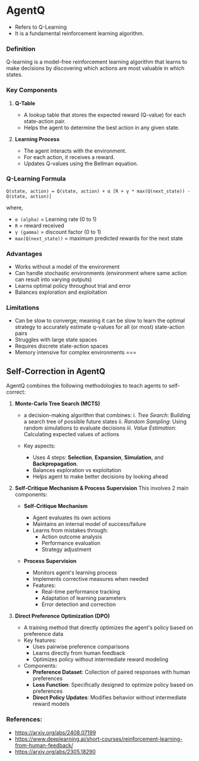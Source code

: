 # AgentQ

- Refers to Q-Learning
- It is a fundamental reinforcement learning algorithm.

### Definition
Q-learning is a model-free reinforcement learning algorithm that learns to make decisions by discovering which actions are most valuable in which states.

### Key Components
1. **Q-Table**

    - A lookup table that stores the expected reward (Q-value) for each state-action pair.
    - Helps the agent to determine the best action in any given state.

2. **Learning Process**

    - The agent interacts with the environment.
    - For each action, it receives a reward.
    - Updates Q-values using the Bellman equation.

### Q-Learning Formula
`Q(state, action) = Q(state, action) + α [R + γ * max(Q(next_state)) - Q(state, action)]`

where, </br>
- `α (alpha)` = Learning rate (0 to 1)
- `R` = reward received
- `γ (gamma)` = discount factor (0 to 1)
- `max(Q(next_state))` = maximum predicted rewards for the next state

### Advantages
- Works without a model of the environment
- Can handle stochastic environments (environment where same action can result into varying outputs)
- Learns optimal policy throughout trial and error
- Balances exploration and exploitation

### Limitations
- Can be slow to converge; meaning it can be slow to learn the optimal strategy to accurately estimate q-values for all (or most) state-action pairs
- Struggles with large state spaces
- Requires discrete state-action spaces
- Memory intensive for complex environments
===

## Self-Correction in AgentQ
AgentQ combines the following methodologies to teach agents to self-correct:
1. **Monte-Carlo Tree Search (MCTS)**
    - a decision-making algorithm that combines:
    i. *Tree Search*: Building a search tree of possible future states
    ii. *Random Sampling*: Using random simulations to evaluate decisions
    iii. *Value Estimation*: Calculating expected values of actions

    - Key aspects:
        - Uses 4 steps: **Selection**, **Expansion**, **Simulation**, and **Backpropagation**.
        - Balances exploration vs exploitation
        - Helps agent to make better decisions by looking ahead

2. **Self-Critique Mechanism & Process Supervision**
    This involves 2 main components:
    - **Self-Critique Mechanism**
        - Agent evaluates its own actions
        - Maintains an internal model of success/failure
        - Learns from mistakes through:
            - Action outcome analysis
            - Performance evaluation
            - Strategy adjustment

    - **Process Supervision**
        - Monitors agent's learning process
        - Implements corrective measures when needed
        - Features:
            - Real-time performance tracking
            - Adaptation of learning parameters
            - Error detection and correction

3. **Direct Preference Optimization (DPO)**
    - A training method that directly optimizes the agent's policy based on preference data
    - Key features:
        - Uses pairwise preference comparisons
        - Learns directly from human feedback
        - Optimizes policy without intermediate reward modeling
    - Components:
        - **Preference Dataset**: Collection of paired responses with human preferences
        - **Loss Function**: Specifically designed to optimize policy based on preferences
        - **Direct Policy Updates**: Modifies behavior without intermediate reward models


### References:
- https://arxiv.org/abs/2408.07199 
- https://www.deeplearning.ai/short-courses/reinforcement-learning-from-human-feedback/
- https://arxiv.org/abs/2305.18290